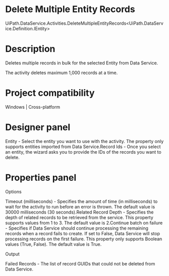 ﻿# Delete Multiple Entity Records

UiPath.DataService.Activities.DeleteMultipleEntityRecords<UiPath.DataService.Definition.IEntity>

# Description

Deletes multiple records in bulk for the selected Entity from Data Service.

The activity deletes maximum 1,000 records at a time.

# Project compatibility

Windows | Cross-platform

# Designer panel

Entity - Select the entity you want to use with the activity. The property only supports entities imported from Data Service.Record Ids - Once you select an entity, the wizard asks you to provide the IDs of the records you want to delete.

# Properties panel

Options

Timeout (milliseconds) - Specifies the amount of time (in milliseconds) to wait for the activity to run before an error is thrown. The default value is 30000 milliseconds (30 seconds).Related Record Depth - Specifies the depth of related records to be retrieved from the service. This property supports values from 1 to 3. The default value is 2.Continue batch on failure - Specifies if Data Service should continue processing the remaining records when a record fails to create. If set to False, Data Service will stop processing records on the first failure. This property only supports Boolean values (True, False). The default value is True.

Output

Failed Records - The list of record GUIDs that could not be deleted from Data Service.
